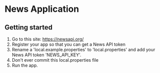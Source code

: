 # News Application

## Getting started

1. Go to this site: https://newsapi.org/
2. Register your app so that you can get a News API token
3. Rename a 'local.example.properties' to 'local.properties' and add your News API token
'NEWS_API_KEY'.
4. Don't ever commit this local.properties file
5. Run the app.